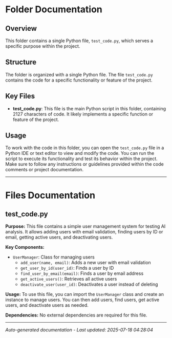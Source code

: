 # Folder Documentation

## Overview
This folder contains a single Python file, `test_code.py`, which serves a specific purpose within the project.

## Structure
The folder is organized with a single Python file. The file `test_code.py` contains the code for a specific functionality or feature of the project.

## Key Files
- **test_code.py**: This file is the main Python script in this folder, containing 2127 characters of code. It likely implements a specific function or feature of the project.

## Usage
To work with the code in this folder, you can open the `test_code.py` file in a Python IDE or text editor to view and modify the code. You can run the script to execute its functionality and test its behavior within the project. Make sure to follow any instructions or guidelines provided within the code comments or project documentation.

---

# Files Documentation

## test_code.py

**Purpose:** This file contains a simple user management system for testing AI analysis. It allows adding users with email validation, finding users by ID or email, getting active users, and deactivating users.

**Key Components:**
- `UserManager`: Class for managing users
  - `add_user(name, email)`: Adds a new user with email validation
  - `get_user_by_id(user_id)`: Finds a user by ID
  - `find_user_by_email(email)`: Finds a user by email address
  - `get_active_users()`: Retrieves all active users
  - `deactivate_user(user_id)`: Deactivates a user instead of deleting

**Usage:** To use this file, you can import the `UserManager` class and create an instance to manage users. You can then add users, find users, get active users, and deactivate users as needed.

**Dependencies:** No external dependencies are required for this file.

---
*Auto-generated documentation - Last updated: 2025-07-18 04:28:04*
